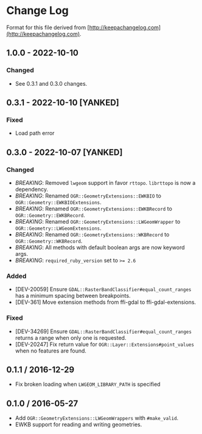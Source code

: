# Change Log

Format for this file derived from [http://keepachangelog.com](http://keepachangelog.com).

## 1.0.0 - 2022-10-10

### Changed

- See 0.3.1 and 0.3.0 changes.

## 0.3.1 - 2022-10-10 [YANKED]

### Fixed

- Load path error

## 0.3.0 - 2022-10-07 [YANKED]

### Changed

- _BREAKING_: Removed `lwgeom` support in favor `rttopo`. `librttopo` is now a dependency.
- _BREAKING_: Renamed `OGR::GeometryExtensions::EWKBIO` to `OGR::Geometry::EWKBIOExtensions`.
- _BREAKING_: Renamed `OGR::GeometryExtensions::EWKBRecord` to `OGR::Geometry::EWKBRecord`.
- _BREAKING_: Renamed `OGR::GeometryExtensions::LWGeomWrapper` to `OGR::Geometry::LWGeomExtensions`.
- _BREAKING_: Renamed `OGR::GeometryExtensions::WKBRecord` to `OGR::Geometry::WKBRecord`.
- _BREAKING_: All methods with default boolean args are now keyword args.
- _BREAKING_: `required_ruby_version` set to `>= 2.6`

### Added

- [DEV-20059] Ensure `GDAL::RasterBandClassifier#equal_count_ranges` has a minimum spacing between breakpoints.
- [DEV-361] Move extension methods from ffi-gdal to ffi-gdal-extensions.

### Fixed

- [DEV-34269] Ensure `GDAL::RasterBandClassifier#equal_count_ranges` returns a range when only one is requested.
- [DEV-20247] Fix return value for `OGR::Layer::Extensions#point_values` when no features are found.

## 0.1.1 / 2016-12-29

- Fix broken loading when `LWGEOM_LIBRARY_PATH` is specified

## 0.1.0 / 2016-05-27

- Add `OGR::GeometryExtensions::LWGeomWrappers` with `#make_valid`.
- EWKB support for reading and writing geometries.
